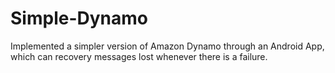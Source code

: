 # Simple-Dynamo
Implemented a simpler version of Amazon Dynamo through an Android App, which can recovery messages lost whenever there is a failure.
